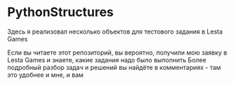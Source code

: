 # PythonStructures
Здесь я реализовал несколько объектов для тестового задания в Lesta Games

Если вы читаете этот репозиторий, вы вероятно, получили мою заявку в Lesta Games и знаете, какие задания надо было выполнить
Более подробный разбор задач и решений вы найдёте в комментариях - там это удобнее и мне, и вам
